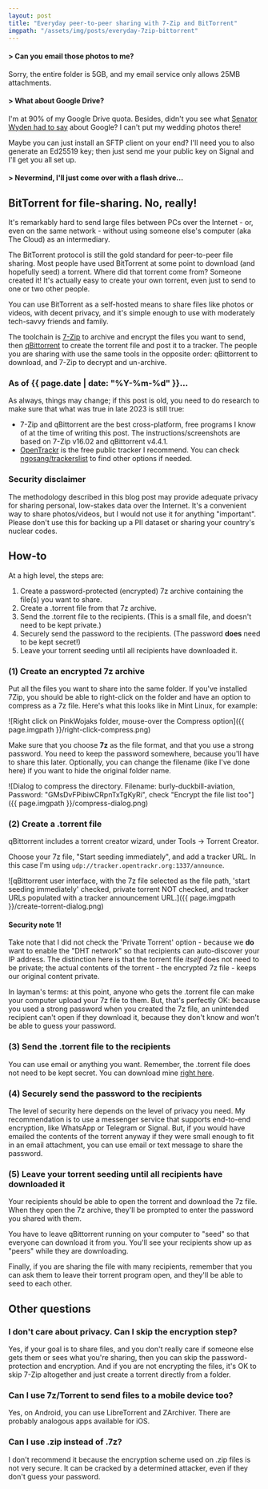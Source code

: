 ```yaml
---
layout: post
title: "Everyday peer-to-peer sharing with 7-Zip and BitTorrent"
imgpath: "/assets/img/posts/everyday-7zip-bittorrent"
---
```


#### > Can you email those photos to me?

Sorry, the entire folder is 5GB, and my email service only allows 25MB attachments.

#### > What about Google Drive?

I'm at 90% of my Google Drive quota. Besides, didn't you see what
[Senator Wyden had to say](https://www.documentcloud.org/documents/24191267-wyden_smartphone_push_notification_surveillance_letter_to_doj_-_signed)
about Google? I can't put my wedding photos there!

Maybe you can just install an SFTP client on your end? I'll need you to also
generate an Ed25519 key; then just send me your public key on Signal and I'll get you all set up.

#### > Nevermind, I'll just come over with a flash drive...

## BitTorrent for file-sharing. No, really!

It's remarkably hard to send large files between PCs over the Internet -
or, even on the same network - without using someone else's computer
(aka The Cloud) as an intermediary.

The BitTorrent protocol is still the gold standard for peer-to-peer file
sharing. Most people have used BitTorrent at some point to download (and hopefully seed)
a torrent. Where did that torrent come from? Someone created it! It's actually easy to
create your own torrent, even just to send to one or two other people.

You can use BitTorrent as a self-hosted
means to share files like photos or videos, with decent privacy, and it's simple enough
to use with moderately tech-savvy friends and family.

The toolchain is [7-Zip](https://7-zip.org/download.html) to archive and encrypt
the files you want to send, then [qBittorrent](https://www.qbittorrent.org/download) to
create the torrent file and post it to a tracker. The people you are sharing with use
the same tools in the opposite order: qBittorrent to download, and 7-Zip to decrypt
and un-archive.

### As of {{ page.date | date: "%Y-%m-%d" }}...

As always, things may change; if this post is old, you need to do research to make
sure that what was true in late 2023 is still true:

* 7-Zip and qBittorrent are the best cross-platform, free programs I know of at the
time of writing this post. The instructions/screenshots are based on 7-Zip v16.02 and
qBittorrent v4.4.1.
* [OpenTrackr](http://tracker.opentrackr.org/) is the free public tracker I recommend.
You can check [ngosang/trackerslist](https://github.com/ngosang/trackerslist) to find
other options if needed.

### Security disclaimer

The methodology described in this blog post may provide adequate privacy for sharing
personal, low-stakes data over the Internet. It's a convenient way to share
photos/videos, but I would not use it for anything "important".
Please don't use this for backing up a PII dataset or sharing your country's nuclear codes.

## How-to

At a high level, the steps are:

1. Create a password-protected (encrypted) 7z archive containing the file(s) you want to share.
2. Create a .torrent file from that 7z archive.
3. Send the .torrent file to the recipients. (This is a small file, and doesn't need to be kept private.)
4. Securely send the password to the recipients. (The password **does** need to be kept secret!)
5. Leave your torrent seeding until all recipients have downloaded it.

### (1) Create an encrypted 7z archive

Put all the files you want to share into the same folder.
If you've installed 7Zip, you should be able to right-click on the folder and have an
option to compress as a 7z file. Here's what this looks like in Mint Linux, for example:

![Right click on PinkWojaks folder, mouse-over the Compress option]({{ page.imgpath }}/right-click-compress.png)

Make sure that you choose **7z** as the file format, and that you use a strong password.
You need to keep the password somewhere, because you'll have to share this later.
Optionally, you can change the filename (like I've done here) if you want to hide the
original folder name.

![Dialog to compress the directory. Filename: burly-duckbill-aviation, Password: "GMsDvFPibiwCRpnTxTgKyRi", check "Encrypt the file list too"]({{ page.imgpath }}/compress-dialog.png)

### (2) Create a .torrent file

qBittorrent includes a torrent creator wizard, under Tools -> Torrent Creator.

Choose your 7z file, "Start seeding immediately", and
add a tracker URL. In this case I'm using `udp://tracker.opentrackr.org:1337/announce`.

![qBittorrent user interface, with the 7z file selected as the file path, 'start seeding immediately' checked, private torrent NOT checked, and tracker URLs populated with a tracker announcement URL.]({{ page.imgpath }}/create-torrent-dialog.png)

#### Security note 1!

Take note that I did not check the 'Private Torrent' option - because we **do** want
to enable the "DHT network" so that recipients can auto-discover your IP address. The
distinction here is that the torrent file *itself* does not need to be private; the
actual contents of the torrent - the encrypted 7z file - keeps our original content private.

In layman's terms: at this point, anyone who gets the .torrent file can make your computer upload
your 7z file to them. But, that's perfectly OK: because you used a strong password when you created
the 7z file, an unintended recipient can't open if they download it, because they don't know
and won't be able to guess your password.

### (3) Send the .torrent file to the recipients

You can use email or anything you want. Remember, the .torrent file does not need
to be kept secret. You can download mine [right here](/assets/bin/burly-duckbill-aviation.7z.torrent).

### (4) Securely send the password to the recipients

The level of security here depends on the level of privacy you need. My recommendation
is to use a messenger service that supports end-to-end encryption, like WhatsApp or
Telegram or Signal. But, if you would have emailed the contents of the torrent anyway
if they were small enough to fit in an email attachment, you can use email or text
message to share the password.

### (5) Leave your torrent seeding until all recipients have downloaded it

Your recipients should be able to open the torrent and download the 7z file. When they open the 7z 
archive, they'll be prompted to enter the password you shared with them.

You have to leave qBittorrent running on your computer to "seed" so that
everyone can download it from you. You'll see your recipients
show up as "peers" while they are downloading.

Finally, if you are sharing the file with many recipients, remember that you can
ask them to leave their torrent program open, and they'll be able to seed to each other.

## Other questions

### I don't care about privacy. Can I skip the encryption step?

Yes, if your goal is to share files, and you don't really care if someone else gets them
or sees what you're sharing, then you can skip the password-protection and encryption.
And if you are not encrypting the files, it's OK to skip 7-Zip altogether and
just create a torrent directly from a folder.

### Can I use 7z/Torrent to send files to a mobile device too?

Yes, on Android, you can use LibreTorrent and ZArchiver. There are probably analogous apps available for iOS.

### Can I use .zip instead of .7z?

I don't recommend it because the encryption scheme used on .zip files is not very secure.
It can be cracked by a determined attacker, even if they don't guess your password.
